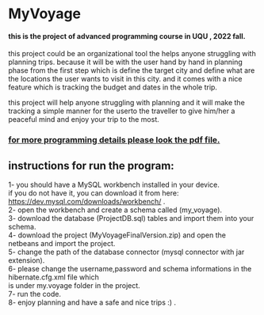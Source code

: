 # MyVoyage
#### this is the project of advanced programming course in UQU , 2022 fall.

this project could be an organizational tool the helps anyone struggling with planning trips. 
because it will be with the user hand by hand in planning phase from the first step which 
is define the target city and define what are the locations the user wants to visit 
in this city. and it comes with a nice feature which is tracking the budget 
and dates in the whole trip.

this project will help anyone struggling with planning and it will make the tracking 
a simple manner for the userto the traveller to give him/her a peaceful mind 
and enjoy your trip to the most.

### <ins> for more programming details please look the pdf file. <ins>

## instructions for run the program:

1- you should have a MySQL workbench installed in your device.<br>
if you do not have it, you can download it from here:<br>
https://dev.mysql.com/downloads/workbench/ .<br>
2- open the workbench and create a schema called (my_voyage).<br>
3- download the database (ProjectDB.sql) tables and import them into your schema.<br>
4- download the project (MyVoyageFinalVersion.zip) and open the netbeans and import the project.<br>
5- change the path of the database connector (mysql connector with jar extension).<br>
6- please change the username,password and schema informations in the hibernate.cfg.xml file which <br>
is under my.voyage folder in the project. <br>
7- run the code. <br>
8- enjoy planning and have a safe and nice trips :) .
